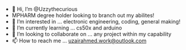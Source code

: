 - 👋 Hi, I’m @Uzzythecurious
- MPHARM degree holder looking to branch out my abilites!
- 👀 I’m interested in ... electronic engineering, coding, general making!
- 🌱 I’m currently learning ... cs50x and arduino
- 💞️ I’m looking to collaborate on ... any project within my capability
- 📫 How to reach me ... uzairahmed.work@outlook.com

<!---
Uzzythecurious/Uzzythecurious is a ✨ special ✨ repository because its `README.md` (this file) appears on your GitHub profile.
You can click the Preview link to take a look at your changes.
--->
